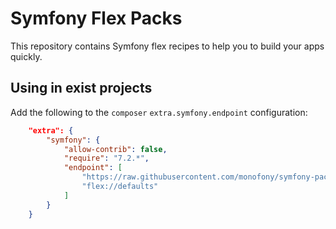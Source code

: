 # Symfony Flex Packs

This repository contains Symfony flex recipes to help you to build your apps quickly.

## Using in exist projects

Add the following to the `composer` `extra.symfony.endpoint` configuration:

```json
    "extra": {
        "symfony": {
            "allow-contrib": false,
            "require": "7.2.*",
            "endpoint": [
                "https://raw.githubusercontent.com/monofony/symfony-packs/refs/heads/flex/main/index.json",
                "flex://defaults"
            ]
        }
    }
```

